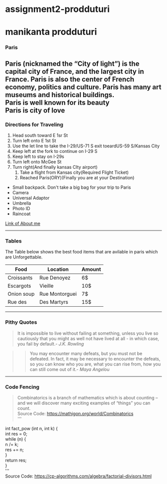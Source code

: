 # assignment2-prodduturi

# manikanta prodduturi
### Paris

Paris (nicknamed the “City of light”) is the capital city of France, and the largest city in France. Paris is also the center of French **economy**, **politics** and **culture**. Paris has many art museums and historical buildings.<br>
**Paris is well known for its beauty**<br>
**Paris is city of love**
---
### Directions for Traveling
1. Head south toward E 1sr St
2. Turn left onto E 1st St
3. Use the let line to take the I-29/US-71 S exit toeardUS-59 S/Kansas City
4. Keep left at the fork to continue on I-29 S
5. Keep left to stay on I-29s
6. Turn left onto McGee St
7. Turn right(And finally kansas CIty airport)
      1. Take a flight from Kansas city(Required Flight Ticket)
      2. Reached Paris(ORY)(Finally you are at your Destination)

* Small backpack. Don't take a big bag for your trip to Paris
* Camera
* Universal Adaptor
* Umbrella
* Photo ID
* Raincoat

[Link of About me](https://github.com/ManikantaProdduturi/assignment2-prodduturi/blob/main/AboutMe.md)

--------------------
### Tables

The Table below shows the best food items that are avilable in paris which are Unforgettable.

| Food              | Location             | Amount  |
| ---               | ---                  | ---     |
| Croissants        | Rue Denoyez          | 6$      |
| Escargots         | Vieille              | 10$     |
| Onion soup        | Rue Montorguei       | 7$      |
| Rue des           | Des Martyrs          | 15$     |

--------------------

### Pithy Quotes

> It is impossible to live without failing at something, unless you live so cautiously that you might as well not have lived at all - in which case, you fail by default.- *J.K. Rowling*

>> You may encounter many defeats, but you must not be defeated. In fact, it may be necessary to encounter the defeats, so you can know who you are, what you can rise from, how you can still come out of it.- *Maya Angelou*

--------------------

### Code Fencing

> Combinatorics is a branch of mathematics which is about counting – and we will discover many exciting  examples of “things” you can count.<br>
Source Code: <https://mathigon.org/world/Combinatorics><br>
'''

int fact_pow (int n, int k) {<br>
    int res = 0;<br>
    while (n) {<br>
        n /= k;<br>
        res += n;<br>
    }<br>
    return res;<br>
}<br>
'''<br>
Source Code: <https://cp-algorithms.com/algebra/factorial-divisors.html>
